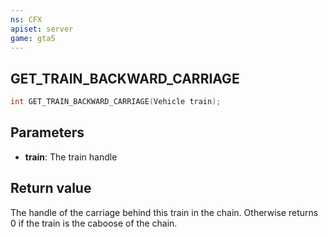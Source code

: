 ```yaml
---
ns: CFX
apiset: server
game: gta5
---
```

## GET_TRAIN_BACKWARD_CARRIAGE

```c
int GET_TRAIN_BACKWARD_CARRIAGE(Vehicle train);
``` 

## Parameters
* **train**: The train handle

## Return value
The handle of the carriage behind this train in the chain. Otherwise returns 0 if the train is the caboose of the chain. 